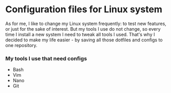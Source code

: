 # Configuration files for Linux system
As for me, I like to change my Linux system frequently: to test new features, or just for the sake of interest. But my tools I use do not change, so every time I install a new system I need to tweak all tools I used. That's why I decided to make my life easier - by saving all those dotfiles and configs to one repository.
### My tools I use that need configs
  * Bash
  * Vim
  * Nano
  * Git
